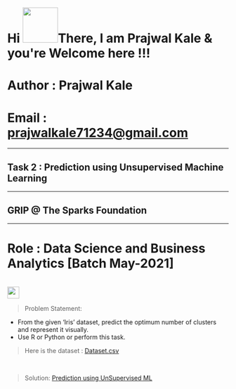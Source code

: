 <h1 align="left">Hi <img src="https://raw.githubusercontent.com/nixin72/nixin72/master/wave.gif" width="80px",height"70">There, I am Prajwal Kale & you're Welcome here !!! </h1>

# Author : Prajwal Kale
# Email  : prajwalkale71234@gmail.com
___
## Task 2 : Prediction using Unsupervised Machine Learning
___
## GRIP @ The Sparks Foundation
____
# Role : Data Science and Business Analytics [Batch May-2021]
<br>
<img height="27" src="https://img.shields.io/badge/Prediction using Unsupervised ML -Level  Beginner-purple.svg?&style=for-the-badge&logo=TheSparksFoundation&logoColor=blue"/>
<br>

> Problem Statement:
- From the given ‘Iris’ dataset, predict the optimum number of clusters and
represent it visually.<br>
- Use R or Python or perform this task.<br>

> Here is the dataset :
<a href="https://github.com/PrajwalGKale/Spark_Projects/blob/main/Prediction%20using%20Unsupervised%20ML/Iris.csv">Dataset.csv</a> 
<br>

> Solution:
<a href="https://github.com/PrajwalGKale/Spark_Projects/blob/main/Prediction%20using%20Unsupervised%20ML/Task_02.ipynb"> Prediction using UnSupervised ML</a>

<!-- > Demo:
<a href="https://youtu.be/HV0tD0OQF5w">Prediction using Unsupervised ML</a> -->
